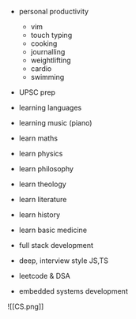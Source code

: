 - personal productivity
	- vim
	- touch typing
	- cooking
	- journalling
	- weightlifting
	- cardio
	- swimming

- UPSC prep
- learning languages
- learning music (piano)


- learn maths
- learn physics
- learn philosophy
- learn theology
- learn literature
- learn history
- learn basic medicine

- full stack development
- deep, interview style JS,TS
- leetcode & DSA
- embedded systems development

![[CS.png]]


